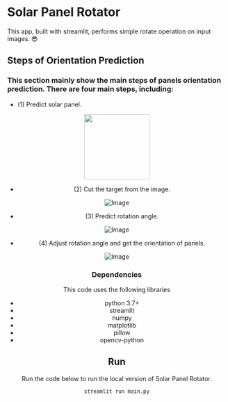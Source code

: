 # Solar Panel Rotator
 This app, built with streamlit, performs simple rotate operation on input images. 😎

## Steps of Orientation Prediction
### This section mainly show the main steps of panels orientation prediction. There are four main steps, including:
- (1) Predict solar panel.

<div align=center><img width=150 height=150 src="https://github.com/Robert-Mar/Solar-Panel-Rotator/blob/main/results/predict_solar_panel.png">
 
- (2) Cut the target from the image.

![Image](https://github.com/Robert-Mar/Solar-Panel-Rotator/blob/main/results/SinglePanels.png)

- (3) Predict rotation angle.

![Image](https://github.com/Robert-Mar/Solar-Panel-Rotator/blob/main/results/predict_rotate_angle.png)

- (4) Adjust rotation angle and get the orientation of panels.

![Image](https://github.com/Robert-Mar/Solar-Panel-Rotator/blob/main/results/draw_orientation.png)

### Dependencies
This code uses the following libraries
- python 3.7+
- streamlit
- numpy
- matplotlib
- pillow
- opencv-python

## Run
Run the code below to run the local version of Solar Panel Rotator.
```
streamlit run main.py
```
